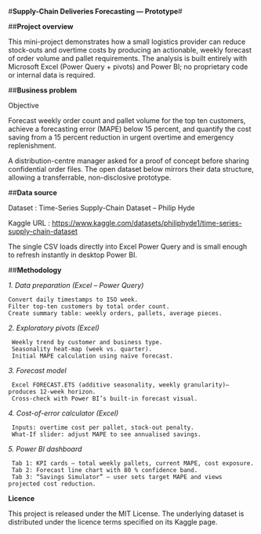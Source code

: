 #**Supply-Chain Deliveries Forecasting — Prototype**#

##**Project overview**

This mini-project demonstrates how a small logistics provider can reduce stock-outs and overtime costs by producing an actionable, weekly forecast of order volume and pallet requirements.
The analysis is built entirely with Microsoft Excel (Power Query + pivots) and Power BI; no proprietary code or internal data is required.

##**Business problem**

Objective

Forecast weekly order count and pallet volume for the top ten customers, achieve a forecasting error (MAPE) below 15 percent, and quantify the cost saving from a 15 percent reduction in urgent overtime and emergency replenishment.

A distribution-centre manager asked for a proof of concept before sharing confidential order files. The open dataset below mirrors their data structure, allowing a transferrable, non-disclosive prototype.

##**Data source**

Dataset : Time-Series Supply-Chain Dataset – Philip Hyde

Kaggle URL : https://www.kaggle.com/datasets/philiphyde1/time-series-supply-chain-dataset

The single CSV loads directly into Excel Power Query and is small enough to refresh instantly in desktop Power BI.

##**Methodology**

_1. Data preparation (Excel – Power Query)_

    Convert daily timestamps to ISO week.
    Filter top-ten customers by total order count.
    Create summary table: weekly orders, pallets, average pieces.
    

_2. Exploratory pivots (Excel)_

     Weekly trend by customer and business type.
     Seasonality heat-map (week vs. quarter).
     Initial MAPE calculation using naïve forecast.
     

_3. Forecast model_

     Excel FORECAST.ETS (additive seasonality, weekly granularity)– produces 12-week horizon.
     Cross-check with Power BI’s built-in forecast visual.
     

_4. Cost-of-error calculator (Excel)_

     Inputs: overtime cost per pallet, stock-out penalty.
     What-If slider: adjust MAPE to see annualised savings.
     

_5. Power BI dashboard_

     Tab 1: KPI cards – total weekly pallets, current MAPE, cost exposure.
     Tab 2: Forecast line chart with 80 % confidence band.
     Tab 3: “Savings Simulator” – user sets target MAPE and views projected cost reduction.
     

**Licence**

This project is released under the MIT License. The underlying dataset is distributed under the licence terms specified on its Kaggle page.
